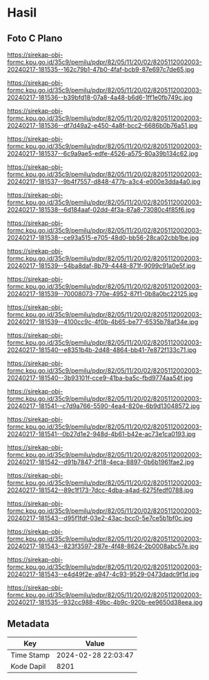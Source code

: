 # Hasil

## Foto C Plano

https://sirekap-obj-formc.kpu.go.id/35c9/pemilu/pdpr/82/05/11/20/02/8205112002003-20240217-181535--162c79b1-47b0-4faf-bcb9-87e697c7de65.jpg

https://sirekap-obj-formc.kpu.go.id/35c9/pemilu/pdpr/82/05/11/20/02/8205112002003-20240217-181536--b39bfd18-07a8-4a48-b6d6-1ff1e0fb749c.jpg

https://sirekap-obj-formc.kpu.go.id/35c9/pemilu/pdpr/82/05/11/20/02/8205112002003-20240217-181536--df7d49a2-e450-4a8f-bcc2-6686b0b76a51.jpg

https://sirekap-obj-formc.kpu.go.id/35c9/pemilu/pdpr/82/05/11/20/02/8205112002003-20240217-181537--6c9a9ae5-edfe-4526-a575-80a39b134c62.jpg

https://sirekap-obj-formc.kpu.go.id/35c9/pemilu/pdpr/82/05/11/20/02/8205112002003-20240217-181537--9b4f7557-d848-477b-a3c4-e000e3dda4a0.jpg

https://sirekap-obj-formc.kpu.go.id/35c9/pemilu/pdpr/82/05/11/20/02/8205112002003-20240217-181538--6d184aaf-02dd-4f3a-87a8-73080c4f85f6.jpg

https://sirekap-obj-formc.kpu.go.id/35c9/pemilu/pdpr/82/05/11/20/02/8205112002003-20240217-181538--ce93a515-e705-48d0-bb56-28ca02cbb1be.jpg

https://sirekap-obj-formc.kpu.go.id/35c9/pemilu/pdpr/82/05/11/20/02/8205112002003-20240217-181539--54ba8daf-8b79-4448-871f-9099c91a0e5f.jpg

https://sirekap-obj-formc.kpu.go.id/35c9/pemilu/pdpr/82/05/11/20/02/8205112002003-20240217-181539--70008073-770e-4952-87f1-0b8a0bc22125.jpg

https://sirekap-obj-formc.kpu.go.id/35c9/pemilu/pdpr/82/05/11/20/02/8205112002003-20240217-181539--4100cc9c-4f0b-4b65-be77-6535b78af34e.jpg

https://sirekap-obj-formc.kpu.go.id/35c9/pemilu/pdpr/82/05/11/20/02/8205112002003-20240217-181540--e8351b4b-2d48-4864-bb41-7e872f133c71.jpg

https://sirekap-obj-formc.kpu.go.id/35c9/pemilu/pdpr/82/05/11/20/02/8205112002003-20240217-181540--3b93101f-cce9-41ba-ba5c-fbd9774aa54f.jpg

https://sirekap-obj-formc.kpu.go.id/35c9/pemilu/pdpr/82/05/11/20/02/8205112002003-20240217-181541--c7d9a766-5590-4ea4-820e-6b9d13048572.jpg

https://sirekap-obj-formc.kpu.go.id/35c9/pemilu/pdpr/82/05/11/20/02/8205112002003-20240217-181541--0b27d1e2-948d-4b61-b42e-ac73e1ca0193.jpg

https://sirekap-obj-formc.kpu.go.id/35c9/pemilu/pdpr/82/05/11/20/02/8205112002003-20240217-181542--d91b7847-2f18-4eca-8897-0b6b1961fae2.jpg

https://sirekap-obj-formc.kpu.go.id/35c9/pemilu/pdpr/82/05/11/20/02/8205112002003-20240217-181542--89c1f173-7dcc-4dba-a4ad-6275fedf0788.jpg

https://sirekap-obj-formc.kpu.go.id/35c9/pemilu/pdpr/82/05/11/20/02/8205112002003-20240217-181543--d95f1fdf-03e2-43ac-bcc0-5e7ce5b1bf0c.jpg

https://sirekap-obj-formc.kpu.go.id/35c9/pemilu/pdpr/82/05/11/20/02/8205112002003-20240217-181543--823f3597-287e-4f48-8624-2b0008abc57e.jpg

https://sirekap-obj-formc.kpu.go.id/35c9/pemilu/pdpr/82/05/11/20/02/8205112002003-20240217-181543--e4d49f2e-a947-4c93-9529-0473dadc9f1d.jpg

https://sirekap-obj-formc.kpu.go.id/35c9/pemilu/pdpr/82/05/11/20/02/8205112002003-20240217-181535--932cc988-49bc-4b9c-920b-ee9650d38eea.jpg


## Metadata

| Key        | Value               |
| ---------- | ------------------- |
| Time Stamp | 2024-02-28 22:03:47 |
| Kode Dapil | 8201                |



